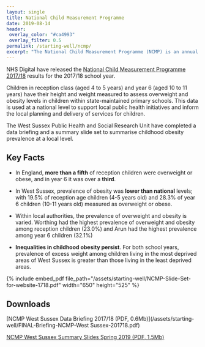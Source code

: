 ```yaml
---
layout: single
title: National Child Measurement Programme 
date: 2019-08-14
header:
 overlay_color: "#ca4993"
 overlay_filter: 0.5
permalink: /starting-well/ncmp/
excerpt: "The National Child Measurement Programme (NCMP) is an annual record of the height and weight of primary school children in reception and year 6, and a key source of robust data for Public Health indicators."
---
```


NHS Digital have released the [National Child Measurement Programme 2017/18](https://digital.nhs.uk/data-and-information/publications/statistical/national-child-measurement-programme/2017-18-school-year) results for the 2017/18 school year.

Children in reception class (aged 4 to 5 years) and year 6 (aged 10 to 11 years) have their height and weight measured to assess overweight and obesity levels in children within state-maintained primary schools. This data is used at a national level to support local public health initiatives and inform the local planning and delivery of services for children.

The West Sussex Public Health and Social Research Unit have completed a data briefing and a summary slide set to summarise childhood obesity prevalence at a local level.

## Key Facts

+ In England, **more than a fifth** of reception children were overweight or obese, and in year 6 it was over a **third**. 

+ In West Sussex, prevalence of obesity was **lower than national** levels; with 19.5% of reception age children (4-5 years old) and 28.3% of year 6 children (10-11 years old) measured as overweight or obese.

+ Within local authorities, the prevalence of overweight and obesity is varied. Worthing had the highest prevalence of overweight and obesity among reception children (23.0%) and Arun had the highest prevalence among year 6 children (32.1%)

+ **Inequalities in childhood obesity persist**. For both school years, prevalence of excess weight among children living in the most deprived areas of West Sussex is greater than those living in the least deprived areas.

{% include embed_pdf file_path="/assets/starting-well/NCMP-Slide-Set-for-website-1718.pdf" width="650" height="525" %}

## Downloads

[NCMP West Sussex Data Briefing 2017/18 (PDF, 0.6Mb)](/assets/starting-well/FINAL-Briefing-NCMP-West Sussex-201718.pdf)

[NCMP West Sussex Summary Slides Spring 2019 (PDF, 1.5Mb)](/assets/starting-well/NCMP-Slide-Set-for-website-1718.pdf)
